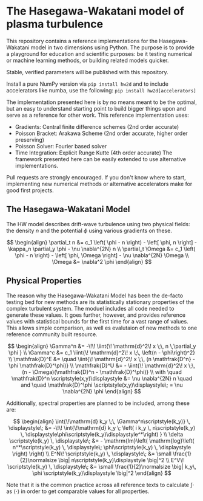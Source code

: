 # The Hasegawa-Wakatani model of plasma turbulence

This repository contains a reference implementations for the Hasegawa-Wakatani model in two dimensions using Python.
The purpose is to provide a playground for education and scientific purposes: be it testing numerical or machine learning methods, or building related models quicker.

Stable, verified parameters will be published with this repository.

Install a pure NumPy version via
```pip install hw2d```
and to include accelerators like numba, use the following:
```pip install hw2d[accelerators]```

The implementation presented here is by no means meant to be the optimal, but an easy to understand starting point to build bigger things upon and serve as a reference for other work.
This reference implementation uses:
- Gradients: Central finite difference schemes (2nd order accurate)
- Poisson Bracket: Arakawa Scheme (2nd order accurate, higher order preserving)
- Poisson Solver: Fourier based solver
- Time Integration: Explicit Runge Kutte (4th order accurate)
The framework presented here can be easily extended to use alternative implementations.

Pull requests are strongly encouraged. If you don't know where to start, implementing new numerical methods or alternative accelerators make for good first projects.

## The Hasegawa-Wakatani Model

The HW model describes drift-wave turbulence using two physical fields: the density $n$ and the potential $\phi$ using various gradients on these.

$$
\begin{align}
    \partial_t n &= c_1 \left( \phi - n \right)
                     - \left[ \phi, n \right]
                     - \kappa_n \partial_y \phi
                     - \nu \nabla^{2N} n 
             \\
    \partial_t \Omega &= c_1 \left( \phi - n \right)
                                      - \left[ \phi, \Omega \right]
                                      - \nu \nabla^{2N} \Omega 
             \\
             \Omega &= \nabla^2 \phi
\end{align}
$$

## Physical Properties

The reason why the Hasegawa-Wakatani Model has been the de-facto testing bed for new methods are its statistically stationary properties of the complex turbulent system.
The moduel includes all code needed to generate these values.
It goes further, however, and provides reference values with statistical bounds for the first time for a vast range of values.
This allows simple comparison, as well es evalutaion of new methods to one reference community built resource.

$$
\begin{align}
    \Gamma^n       &= -\!\! \iint{\! \mathrm{d}^2\! x \;\, n \,\partial_y \phi } \\
    \Gamma^c       &= c_1   \iint{\! \mathrm{d}^2\! x \;\, \left(n - \phi\right)^2} \\
    \mathfrak{D}^E &= \quad \iint{\! \mathrm{d}^2\! x \;\, (n \mathfrak{D^n} - \phi \mathfrak{D}^\phi)} \\ 
    \mathfrak{D}^U &= -     \iint{\! \mathrm{d}^2\! x \;\, (n - \Omega)(\mathfrak{D}^n - \mathfrak{D}^\phi)} \\
    with \quad \mathfrak{D}^n \scriptstyle(x,y)\displaystyle &= \nu \nabla^{2N} n \quad and \quad 
    \mathfrak{D}^\phi \scriptstyle(x,y)\displaystyle\; = \nu \nabla^{2N} \phi  
\end{align}
$$

Additionally, spectral properties are planned to be included, among these are:

$$
\begin{align}
  \int{\!\mathrm{d} k_y \;\, \Gamma^n\scriptstyle(k_y)} \, \displaystyle\; &= -\!\! \int{\!\mathrm{d} k_y \; \left( i k_y \,  n\scriptstyle(k_y) \, \displaystyle\phi\scriptstyle(k_y)\displaystyle^*\right) } \\
  \delta \scriptstyle(k_y) \, \displaystyle\; &= - \mathrm{Im}\left( \mathrm{log}\left( n^*\scriptstyle(k_y) \, \displaystyle\; \phi\scriptstyle(k_y) \, \displaystyle \right) \right) \\
  E^N\!  \scriptstyle(k_y) \, \displaystyle\; &= \small \frac{1}{2}\normalsize \big| n\scriptstyle(k_y)\displaystyle \big|^2 \\
  E^V\!  \scriptstyle(k_y) \, \displaystyle\; &= \small \frac{1}{2}\normalsize \big| k_y\, \phi \scriptstyle(k_y)\displaystyle \big|^2 
\end{align}
$$

Note that it is the common practice across all reference texts to calculate $\int\cdot$ as $\langle \cdot \rangle$ in order to get comparable values for all properties.

